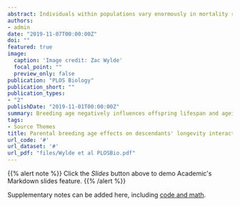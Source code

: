 ```yaml
---
abstract: Individuals within populations vary enormously in mortality risk and longevity, but the causes of this variation remain poorly understood. A potentially important and phylogenetically widespread source of such variation is maternal age at breeding, which typically has negative effects on offspring longevity. Here, we show that paternal age can affect offspring longevity as strongly as maternal age does and that breeding age effects can interact over 2 generations in both matrilines and patrilines. We manipulated maternal and paternal ages at breeding over 2 generations in the neriid fly Telostylinus angusticollis. To determine whether breeding age effects can be modulated by the environment, we also manipulated larval diet and male competitive environment in the first generation. We found separate and interactive effects of parental and grand-parental ages at breeding on descendants' mortality rate and life span in both matrilines and patrilines. These breeding age effects were not modulated by grand-parental larval diet quality or competitive environment. Our findings suggest that variation in maternal and paternal ages at breeding could contribute substantially to intrapopulation variation in mortality and longevity.
authors:
- admin
date: "2019-11-07T00:00:00Z"
doi: ""
featured: true
image:
  caption: 'Image credit: Zac Wylde'
  focal_point: ""
  preview_only: false
publication: "PLOS Biology"
publication_short: ""
publication_types:
- "2"
publishDate: "2019-11-01T00:00:00Z"
summary: Breeding age negatively influences offspring lifespan and ageing over two generations in both patrilines and matrilines.
tags:
- Source Themes
title: Parental breeding age effects on descendants' longevity interact over 2 generations in matrilines and patrilines
url_code: '#'
url_dataset: '#'
url_pdf: "files/Wylde et al PLOSBio.pdf"
---
```


{{% alert note %}}
Click the *Slides* button above to demo Academic's Markdown slides feature.
{{% /alert %}}

Supplementary notes can be added here, including [code and math](https://sourcethemes.com/academic/docs/writing-markdown-latex/).
